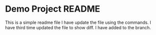 # Demo Project README
This is a simple readme file
I have update the file using the commands.
I have third time updated the file to show diff.
I have added to the branch.